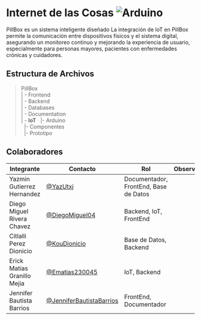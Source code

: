 # Internet de las Cosas  ![Arduino](https://img.shields.io/badge/Arduino-00979D?style=for-the-badge&logo=arduino&logoColor=white)

PillBox es un sistema inteligente diseñado 
La integración de IoT en PillBox permite la comunicación entre dispositivos físicos y el sistema digital, asegurando un monitoreo continuo y mejorando la experiencia de usuario, especialmente para personas mayores, pacientes con enfermedades crónicas y cuidadores.
##  Estructura de Archivos  
>PillBox  
>| - Frontend  
>| - Backend  
>| - Databases  
>| - Documentation  
>| - **IoT**
>&nbsp;&nbsp;|- Arduino<br>
>&nbsp;&nbsp;|- Componentes<br>
>&nbsp;&nbsp;|- Prototipo<br>

## Colaboradores

|Integrante|Contacto|Rol|Observaciones|
|------------|--------|---|---|
|Yazmin Gutierrez Hernandez|[@YazUtxj](https://github.com/YazUtxj)|Documentador, FrontEnd, Base de Datos||
|Diego Miguel Rivera Chavez|[@DiegoMiguel04](https://github.com/DiegoMiguel04)|Backend, IoT, FrontEnd| |
|Citlalli Perez Dionicio |[@KouDionicio](https://github.com/KouDionicio)|Base de Datos, Backend| |
|Erick Matias Granillo Mejia|[@Ematias230045](https://github.com/Ematias230045)|IoT, Backend| |
|Jennifer Bautista Barrios|[@JenniferBautistaBarrios](https://github.com/JenniferBautistaBarrios)|FrontEnd, Documentador| |